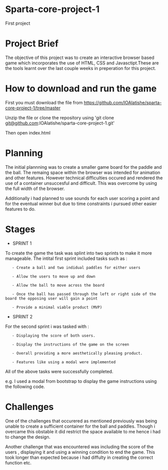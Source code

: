 # Sparta-core-project-1
First project



# Project Brief
The objective of this project was to create an interactive browser based game which incorporates the use of HTML, CSS and Javasctipt.These are the tools learnt over the last couple weeks in preperation for this project. 


# How to download and run the game
First you must download the file from https://github.com/IOAlatishe/sparta-core-project-1/tree/master

Unzip the file or clone the repository using 'git clone git@github.com:IOAlatishe/sparta-core-project-1.git' 

Then open index.html 



  # Planning 
  
The initial plannning was to create a smaller game board for the paddle and the ball. The remaing space within the browser was intended for animation and other features. However technical difficulties occured and rendered the use of a container unsuccesful and difficult. This was overcome by using the full width of the browser. 

Additionally i had planned to use sounds for each user scoring a point and for the eventual winner but due to time constraints i pursued other easier features to do. 




# Stages 
- SPRINT 1

To create the game the task was splint into two sprints to make it more manageable. 
The intital first sprint included tasks such as :

       - Create a ball and two indidual paddles for either users
        
       - Allow the users to move up and down
        
       - Allow the ball to move across the board
        
       - Once the ball has passed through the left or right side of the board the opposing user will gain a point
        
       - Provide a minimal viable product (MVP)


- SPRINT 2
  
For the second sprint i was tasked with : 
       
       - Displaying the score of both users.

       - Display the instructions of the game on the screen

       - Overall providing a more aesthetically pleasing product.

       - Features like using a modal were implemented 

 
All of the above tasks were successfully completed.
 
 e.g. I used a modal from bootstrap to display the game instructions using the following code.
 


#  Challenges 
  
One of the challenges that occurered as mentioned previously was being unable to create a sufficient container for the ball and paddles. Though i overcame this obstable it did restrict the space available to me hence i had to change the design. 

Another challenge that was encountered was including the score of the users , displaying it and using a winning condition to end the game. This took longer than expected because i had diffulty in creating the correct function etc.
